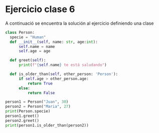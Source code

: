 # Ejercicio clase 6

  A continuació se encuentra la solución al ejercicio definiendo una clase
  ``` Python
class Person:
    specie = "Human"
    def __init__(self, name: str, age:int):
        self.name = name
        self.age = age

    def greet(self):
        print(f"{self.name} te está saludando")

    def is_older_than(self, other_person: 'Person'):
        if self.age > other_person.age:
            return True
        else:
            return False

person1 = Person("Juan", 30)
person2 = Person("Maria", 27)
print(Person.specie)
person1.greet()
person2.greet()
print(person1.is_older_than(person2))
```
